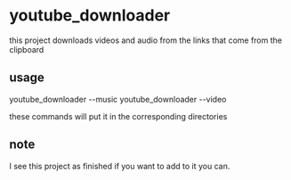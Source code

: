 # youtube_downloader

this project downloads videos and audio from the links that come from the clipboard

## usage

youtube_downloader --music
youtube_downloader --video

these commands will put it in the corresponding directories 

## note 

I see this project as finished if you want to add to it you can.
